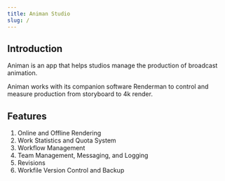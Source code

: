 ```yaml
---
title: Animan Studio
slug: /
---
```


## Introduction

Animan is an app that helps studios manage the production of broadcast animation.

Animan works with its companion software Renderman to control and measure production from storyboard to 4k render.

## Features

1. Online and Offline Rendering
1. Work Statistics and Quota System
1. Workflow Management
1. Team Management, Messaging, and Logging
1. Revisions
1. Workfile Version Control and Backup